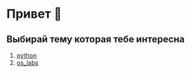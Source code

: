 # Привет 👋
## Выбирай тему которая тебе интересна
1. [python](https://github.com/ZadireyEvgeny/PythonTasks/tree/master)
2. [os_labs](https://github.com/ZadireyEvgeny/os_labs)
